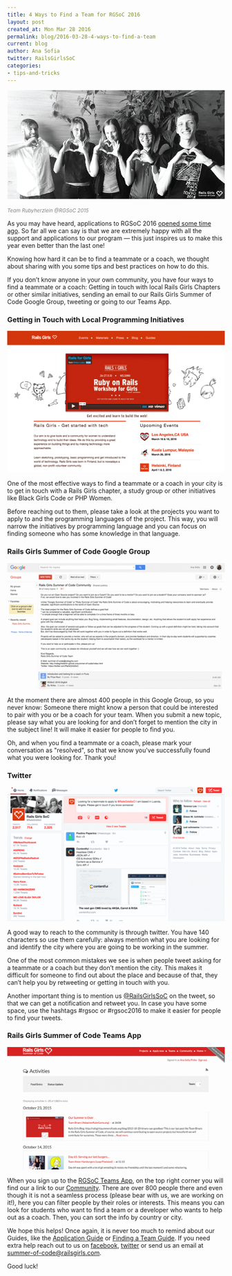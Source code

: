 ```yaml
---
title: 4 Ways to Find a Team for RGSoC 2016
layout: post
created_at: Mon Mar 28 2016
permalink: blog/2016-03-28-4-ways-to-find-a-team
current: blog
author: Ana Sofia
twitter: RailsGirlsSoC
categories:
- tips-and-tricks
---
```


![4 Ways to Find a Team for RGSoC 2016](/img/blog/2016/4-ways-to-find-a-team-team-rubyherzlein-rgsoc-2015.png)

<font color="grey"><small><i>Team Rubyherzlein @RGSoC 2015</i></small></font>
<br>

As you may have heard, applications to RGSoC 2016 [opened some time ago](http://railsgirlssummerofcode.org/blog/2016-03-17-how-to-apply-2016). So far all we can say is that we are extremely happy with all the support and applications to our program — this just inspires us to make this year even better than the last one!

Knowing how hard it can be to find a teammate or a coach, we thought about sharing with you some tips and best practices on how to do this.

If you don’t know anyone in your own community, you have four ways to find a teammate or a coach: Getting in touch with local Rails Girls Chapters or other similar initiatives, sending an email to our Rails Girls Summer of Code Google Group, tweeting or going to our Teams App.


### Getting in Touch with Local Programming Initiatives

![Getting in Touch with Local Programming Initiatives](/img/blog/2016/4-ways-to-find-a-team-initiatives.gif)

One of the most effective ways to find a teammate or a coach in your city is to get in touch with a Rails Girls chapter, a study group or other initiatives like Black Girls Code or PHP Women.  

Before reaching out to them, please take a look at the projects you want to apply to and the programming languages of the project. This way, you will narrow the initiatives by programming language and you can focus on finding someone who has some knowledge in that language.


### Rails Girls Summer of Code Google Group

![Rails Girls Summer of Code Google Group](/img/blog/2016/4-ways-to-find-a-team-google-group.gif)

At the moment there are almost 400 people in this Google Group, so you never know: Someone there might know a person that could be interested to pair with you or be a coach for your team. 
When you submit a new topic, please say what you are looking for and don’t forget to mention the city in the subject line! It will make it easier for people to find you.

Oh, and when you find a teammate or a coach, please mark your conversation as "resolved", so that we know you've successfully found what you were looking for. Thank you!



### Twitter

![Twitter and RGSoC](/img/blog/2016/4-ways-to-find-a-team-twitter.gif)

A good way to reach to the community is through twitter. You have 140 characters so use them carefully: always mention what you are looking for and identify the city where you are going to be working in the summer.  

One of the most common mistakes we see is when people tweet asking for a teammate or a coach but they don’t mention the city. This makes it difficult for someone to find out about the place and because of that, they can’t help you by retweeting or getting in touch with you.  

Another important thing is to mention us [@RailsGirlsSoC](https://twitter.com/RailsGirlsSoC
) on the tweet, so that we can get a notification and retweet you. In case you have some space, use the hashtags #rgsoc or #rgsoc2016 to make it easier for people to find your tweets.


### Rails Girls Summer of Code Teams App

![Rails Girls Summer of Code Teams App](/img/blog/2016/4-ways-to-find-a-team-teams-app.gif)

When you sign up to the [RGSoC Teams App](http://teams.railsgirlssummerofcode.org), on the top right corner you will find our a link to our [Community](https://teams.railsgirlssummerofcode.org/users). There are over 800 people there and even though it is not a seamless process (please bear with us, we are working on it!), here you can filter people by their roles or interests. This means you can look for students who want to find a team or a developer who wants to help out as a coach. Then, you can sort the info by country or city.

We hope this helps! Once again, it is never too much to remind about our Guides, like the [Application Guide](http://railsgirlssummerofcode.org/students/application/) or [Finding a Team Guide](http://railsgirlssummerofcode.org/students/finding-your-team/#find-coaches). If you need extra help reach out to us on [facebook](https://www.facebook.com/Rails-Girls-Summer-of-Code-620914904656191/), [twitter](https://twitter.com/RailsGirlsSoC) or send us an email at summer-of-code@railsgirls.com.

Good luck!


